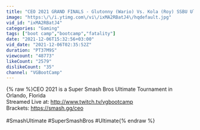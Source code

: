 ```yaml
---
title: "CEO 2021 GRAND FINALS - Glutonny (Wario) Vs. Kola (Roy) SSBU Ultimate Tournament"
image: "https:\/\/i.ytimg.com\/vi\/ixMA2RBatJ4\/hqdefault.jpg"
vid_id: "ixMA2RBatJ4"
categories: "Gaming"
tags: ["boot camp","bootcamp","fatality"]
date: "2021-12-06T15:32:56+03:00"
vid_date: "2021-12-06T02:35:52Z"
duration: "PT37M9S"
viewcount: "48773"
likeCount: "2579"
dislikeCount: "35"
channel: "VGBootCamp"
---
```

{% raw %}CEO 2021 is a Super Smash Bros Ultimate Tournament in Orlando, Florida<br />Streamed Live at: <a rel="nofollow" target="blank" href="http://www.twitch.tv/vgbootcamp">http://www.twitch.tv/vgbootcamp</a><br />Brackets: <a rel="nofollow" target="blank" href="https://smash.gg/ceo">https://smash.gg/ceo</a><br /><br />#SmashUltimate #SuperSmashBros #Ultimate{% endraw %}
